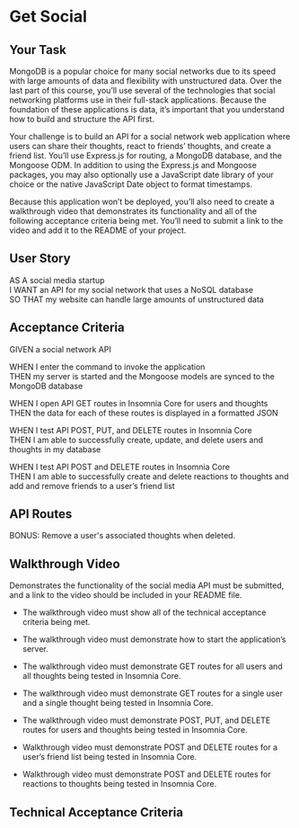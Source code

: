 # Get Social

## Your Task
MongoDB is a popular choice for many social networks due to its speed with large amounts of data and flexibility with unstructured data. Over the last part of this course, you’ll use several of the technologies that social networking platforms use in their full-stack applications. Because the foundation of these applications is data, it’s important that you understand how to build and structure the API first.

Your challenge is to build an API for a social network web application where users can share their thoughts, react to friends’ thoughts, and create a friend list. You’ll use Express.js for routing, a MongoDB database, and the Mongoose ODM. In addition to using the Express.js and Mongoose packages, you may also optionally use a JavaScript date library of your choice or the native JavaScript Date object to format timestamps.

Because this application won’t be deployed, you’ll also need to create a walkthrough video that demonstrates its functionality and all of the following acceptance criteria being met. You’ll need to submit a link to the video and add it to the README of your project.

## User Story
AS A social media startup  
I WANT an API for my social network that uses a NoSQL database  
SO THAT my website can handle large amounts of unstructured data  

## Acceptance Criteria
GIVEN a social network API

WHEN I enter the command to invoke the application  
THEN my server is started and the Mongoose models are synced to the MongoDB database

WHEN I open API GET routes in Insomnia Core for users and thoughts  
THEN the data for each of these routes is displayed in a formatted JSON

WHEN I test API POST, PUT, and DELETE routes in Insomnia Core  
THEN I am able to successfully create, update, and delete users and thoughts in my database

WHEN I test API POST and DELETE routes in Insomnia Core  
THEN I am able to successfully create and delete reactions to thoughts and add and remove friends to a user’s friend list

<!-- ## Models

**User**
* username
  * String
  * Unique
  * Required
  * Trimmed

* email
  * String
  * Required
  * Unique
  * Must match a valid email address (look into Mongoose's matching validation)

* thoughts
  * Array of _id values referencing the Thought model

* friends
  * Array of _id values referencing the User model (self-reference)

* Schema Settings: Create a virtual called friendCount that retrieves the length of the user's friends array field on query.

**Thought**
* thoughtText
  * String
  * Required
  * Must be between 1 and 280 characters

* createdAt
  * Date
  * Set default value to the current timestamp
  * Use a getter method to format the timestamp on query

* username (The user that created this thought)
  * String
  * Required

* reactions (These are like replies)
  * Array of nested documents created with the reactionSchema

* Schema Settings: Create a virtual called reactionCount that retrieves the length of the thought's reactions array field on query.

**Reaction (SCHEMA ONLY)**
* reactionId
Use Mongoose's ObjectId data type
Default value is set to a new ObjectId

* reactionBody
String
Required
280 character maximum

* username
String
Required

createdAt
Date
Set default value to the current timestamp
Use a getter method to format the timestamp on query

* Schema Settings: This will not be a model, but rather will be used as the reaction field's subdocument schema in the Thought model. -->

## API Routes

<!-- **/api/users**
* GET all users
* GET a single user by its _id and populated thought and friend data
* POST a new user. Example data:  
```
{
  "username": "lernantino",
  "email": "lernantino@gmail.com"
}
```
* PUT to update a user by its _id
* DELETE to remove user by its _id -->

BONUS: Remove a user's associated thoughts when deleted.

<!-- **/api/users/:userId/friends/:friendId**
* POST to add a new friend to a user's friend list
* DELETE to remove a friend from a user's friend list -->

<!-- **/api/thoughts**
* GET to get all thoughts
* GET to get a single thought by its _id
* POST to create a new thought (don't forget to push the created thought's _id to the associated user's thoughts array field). Example data:
```
{
  "thoughtText": "Here's a cool thought...",
  "username": "lernantino",
  "userId": "5edff358a0fcb779aa7b118b"
}
```
* PUT to update a thought by its _id
* DELETE to remove a thought by its _id -->

<!-- **/api/thoughts/:thoughtId/reactions**
* POST to create a reaction stored in a single thought's reactions array field
* DELETE to pull and remove a reaction by the reaction's reactionId value -->

## Walkthrough Video
Demonstrates the functionality of the social media API must be submitted, and a link to the video should be included in your README file.

* The walkthrough video must show all of the technical acceptance criteria being met.

* The walkthrough video must demonstrate how to start the application’s server.

* The walkthrough video must demonstrate GET routes for all users and all thoughts being tested in Insomnia Core.

* The walkthrough video must demonstrate GET routes for a single user and a single thought being tested in Insomnia Core.

* The walkthrough video must demonstrate POST, PUT, and DELETE routes for users and thoughts being tested in Insomnia Core.

* Walkthrough video must demonstrate POST and DELETE routes for a user’s friend list being tested in Insomnia Core.

* Walkthrough video must demonstrate POST and DELETE routes for reactions to thoughts being tested in Insomnia Core.

## Technical Acceptance Criteria
<!-- * Uses the Mongoose package to connect to a MongoDB database. -->

<!-- * Includes User and Thought models outlined in the Challenge instructions. -->

<!-- * Includes schema settings for User and Thought models as outlined in the Challenge instructions. -->

<!-- * Includes Reactions as the reaction field's subdocument schema in the Thought model. -->

<!-- * Uses functionality to format queried timestamps properly. -->